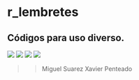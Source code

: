 # r_lembretes

## Códigos para uso diverso.

![](https://www.r-project.org/Rlogo.png) ![](http://www.tombio.uk/sites/default/files/pictures/qgis.jpg)
![](http://logonoid.com/images/postgresql-logo.png) ![](https://upload.wikimedia.org/wikipedia/en/6/60/PostGIS_logo.png)
>> Miguel Suarez Xavier Penteado
